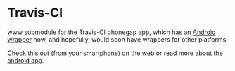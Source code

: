Travis-CI
=========

www submodule for the Travis-CI phonegap app, which has an [Android wrapper](https://github.com/floydpink/Travis-CI) now, and hopefully, would soon have wrappers for other platforms!

Check this out  (from your smartphone) on the [web](http://floydpink.github.com/Travis-CI-www/) or read more about the [android app](http://floydpink.github.com/Travis-CI/).
